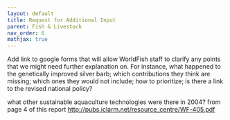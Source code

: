 ```yaml
---
layout: default
title: Request for Additional Input
parent: Fish & Livestock
nav_order: 6
mathjax: true
---
```


Add link to google forms that will allow WorldFish staff to clarify any points that we might need further explanation on. For instance, what happened to the genetically improved silver barb; which contributions they think are missing; which ones they would not include; how to prioritize; is there a link to the revised national policy?

what other sustainable aquaculture technologies were there in 2004? from page 4 of this report http://pubs.iclarm.net/resource_centre/WF-405.pdf
